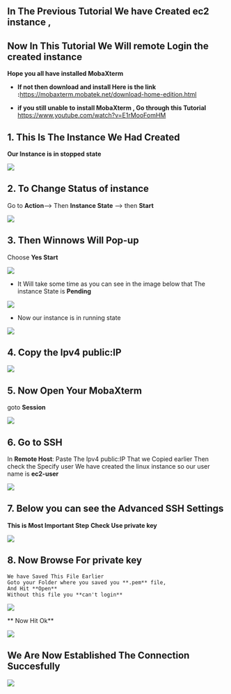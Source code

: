 ## In The Previous Tutorial We have Created ec2 instance ,
## **Now In This Tutorial We Will remote Login the created instance**

 **Hope you all have installed MobaXterm**
* **If not then download and install Here is the link :**<https://mobaxterm.mobatek.net/download-home-edition.html>


* **if you still unable to install MobaXterm , Go through this Tutorial** <https://www.youtube.com/watch?v=E1rMooFomHM>

## 1. This Is The Instance We Had Created
**Our Instance is in stopped state**

 ![](images/1.PNG)
 
## 2. To Change Status of instance
 Go to **Action**--> Then **Instance State** --> then **Start**
 
  ![](images/2.PNG)
  
  
 ## 3. Then Winnows Will Pop-up
  
  Choose **Yes Start**
  
  
   ![](images/3.PNG)
   
   
   * It Will take some time as you can see in the image below that The instance State is **Pending**
   
   
   ![](images/4.PNG)

   * Now our instance is in running state
  
  
  ![](images/5.PNG)
  
  ## 4. Copy the Ipv4 public:IP 
  
  ![](images/6.PNG)
  
  ## 5. Now Open Your MobaXterm 
  goto **Session**
  
  ![](images/7.PNG)
  
   ## 6. Go to **SSH**
  In **Remote Host**: Paste The Ipv4 public:IP That we Copied earlier 
  Then check the Specify user 
  We have created the linux instance so our user name is  **ec2-user**
  
  ![](images/8.PNG)
  
  ## 7. Below you can see **the Advanced SSH Settings**
  **This is Most Important Step**
  **Check Use private key**
  
  
  ![](images/9.PNG)
  
 ## 8. Now Browse For private key
    We have Saved This File Earlier
    Goto your Folder where you saved you **.pem** file,
    And Hit **Open**
    Without this file you **can't login** 
    
   ![](images/10.PNG)
    
   ** Now Hit Ok**
    
    
   ![](images/11.PNG)
    
   ## We Are Now Established The Connection Succesfully
    
   ![](images/12.PNG)
    
  
 
   
